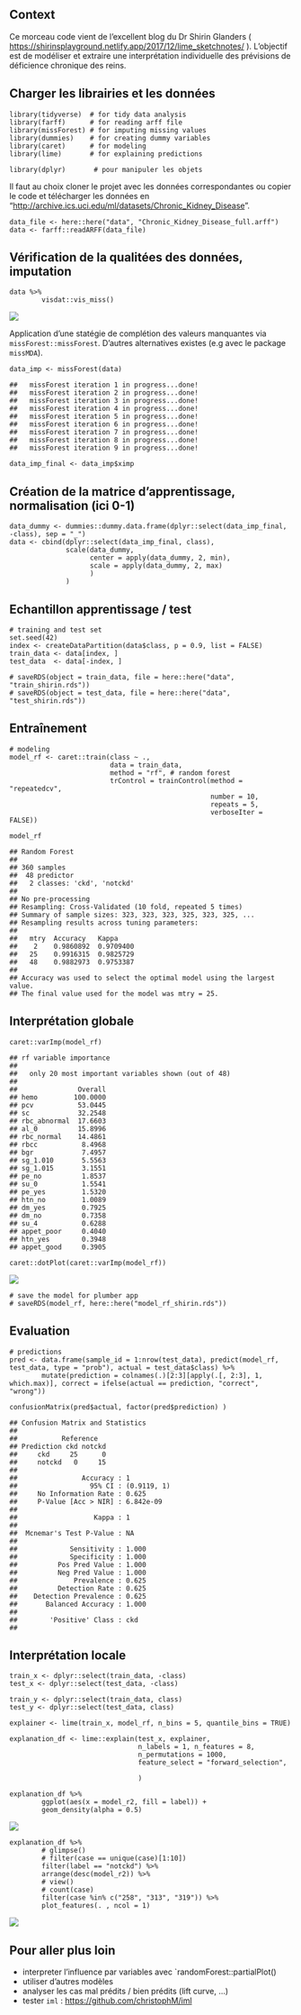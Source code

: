 Context
-------

Ce morceau code vient de l’excellent blog du Dr Shirin Glanders (
<a href="https://shirinsplayground.netlify.app/2017/12/lime_sketchnotes/" class="uri">https://shirinsplayground.netlify.app/2017/12/lime_sketchnotes/</a>
). L’objectif est de modéliser et extraire une interprétation
individuelle des prévisions de déficience chronique des reins.

Charger les librairies et les données
-------------------------------------

    library(tidyverse)  # for tidy data analysis
    library(farff)      # for reading arff file
    library(missForest) # for imputing missing values
    library(dummies)    # for creating dummy variables
    library(caret)      # for modeling
    library(lime)       # for explaining predictions

    library(dplyr)       # pour manipuler les objets

Il faut au choix cloner le projet avec les données correspondantes ou
copier le code et télécharger les données en
“<a href="http://archive.ics.uci.edu/ml/datasets/Chronic_Kidney_Disease" class="uri">http://archive.ics.uci.edu/ml/datasets/Chronic_Kidney_Disease</a>”.

    data_file <- here::here("data", "Chronic_Kidney_Disease_full.arff")
    data <- farff::readARFF(data_file)

Vérification de la qualitées des données, imputation
----------------------------------------------------

    data %>%
            visdat::vis_miss()

![](200715_kidneydisease_files/figure-markdown_strict/data%20miss%20viz-1.png)

Application d’une statégie de complétion des valeurs manquantes via
`missForest::missForest`. D’autres alternatives existes (e.g avec le
package `missMDA`).

    data_imp <- missForest(data)

    ##   missForest iteration 1 in progress...done!
    ##   missForest iteration 2 in progress...done!
    ##   missForest iteration 3 in progress...done!
    ##   missForest iteration 4 in progress...done!
    ##   missForest iteration 5 in progress...done!
    ##   missForest iteration 6 in progress...done!
    ##   missForest iteration 7 in progress...done!
    ##   missForest iteration 8 in progress...done!
    ##   missForest iteration 9 in progress...done!

    data_imp_final <- data_imp$ximp

Création de la matrice d’apprentissage, normalisation (ici 0-1)
---------------------------------------------------------------

    data_dummy <- dummies::dummy.data.frame(dplyr::select(data_imp_final, -class), sep = "_")
    data <- cbind(dplyr::select(data_imp_final, class),
                  scale(data_dummy,
                        center = apply(data_dummy, 2, min),
                        scale = apply(data_dummy, 2, max)
                        )
                  )

Echantillon apprentissage / test
--------------------------------

    # training and test set
    set.seed(42)
    index <- createDataPartition(data$class, p = 0.9, list = FALSE)
    train_data <- data[index, ]
    test_data  <- data[-index, ]

    # saveRDS(object = train_data, file = here::here("data", "train_shirin.rds"))
    # saveRDS(object = test_data, file = here::here("data", "test_shirin.rds"))

Entraînement
------------

    # modeling
    model_rf <- caret::train(class ~ .,
                             data = train_data,
                             method = "rf", # random forest
                             trControl = trainControl(method = "repeatedcv",
                                                      number = 10,
                                                      repeats = 5,
                                                      verboseIter = FALSE))

    model_rf

    ## Random Forest 
    ## 
    ## 360 samples
    ##  48 predictor
    ##   2 classes: 'ckd', 'notckd' 
    ## 
    ## No pre-processing
    ## Resampling: Cross-Validated (10 fold, repeated 5 times) 
    ## Summary of sample sizes: 323, 323, 323, 325, 323, 325, ... 
    ## Resampling results across tuning parameters:
    ## 
    ##   mtry  Accuracy   Kappa    
    ##    2    0.9860892  0.9709400
    ##   25    0.9916315  0.9825729
    ##   48    0.9882973  0.9753387
    ## 
    ## Accuracy was used to select the optimal model using the largest value.
    ## The final value used for the model was mtry = 25.

Interprétation globale
----------------------

    caret::varImp(model_rf)

    ## rf variable importance
    ## 
    ##   only 20 most important variables shown (out of 48)
    ## 
    ##               Overall
    ## hemo         100.0000
    ## pcv           53.0445
    ## sc            32.2548
    ## rbc_abnormal  17.6603
    ## al_0          15.8996
    ## rbc_normal    14.4861
    ## rbcc           8.4968
    ## bgr            7.4957
    ## sg_1.010       5.5563
    ## sg_1.015       3.1551
    ## pe_no          1.8537
    ## su_0           1.5541
    ## pe_yes         1.5320
    ## htn_no         1.0089
    ## dm_yes         0.7925
    ## dm_no          0.7358
    ## su_4           0.6288
    ## appet_poor     0.4040
    ## htn_yes        0.3948
    ## appet_good     0.3905

    caret::dotPlot(caret::varImp(model_rf))

![](200715_kidneydisease_files/figure-markdown_strict/global%20interpret-1.png)

    # save the model for plumber app
    # saveRDS(model_rf, here::here("model_rf_shirin.rds"))

Evaluation
----------

    # predictions
    pred <- data.frame(sample_id = 1:nrow(test_data), predict(model_rf, test_data, type = "prob"), actual = test_data$class) %>%
            mutate(prediction = colnames(.)[2:3][apply(.[, 2:3], 1, which.max)], correct = ifelse(actual == prediction, "correct", "wrong"))

    confusionMatrix(pred$actual, factor(pred$prediction) )

    ## Confusion Matrix and Statistics
    ## 
    ##           Reference
    ## Prediction ckd notckd
    ##     ckd     25      0
    ##     notckd   0     15
    ##                                      
    ##                Accuracy : 1          
    ##                  95% CI : (0.9119, 1)
    ##     No Information Rate : 0.625      
    ##     P-Value [Acc > NIR] : 6.842e-09  
    ##                                      
    ##                   Kappa : 1          
    ##                                      
    ##  Mcnemar's Test P-Value : NA         
    ##                                      
    ##             Sensitivity : 1.000      
    ##             Specificity : 1.000      
    ##          Pos Pred Value : 1.000      
    ##          Neg Pred Value : 1.000      
    ##              Prevalence : 0.625      
    ##          Detection Rate : 0.625      
    ##    Detection Prevalence : 0.625      
    ##       Balanced Accuracy : 1.000      
    ##                                      
    ##        'Positive' Class : ckd        
    ## 

Interprétation locale
---------------------

    train_x <- dplyr::select(train_data, -class)
    test_x <- dplyr::select(test_data, -class)

    train_y <- dplyr::select(train_data, class)
    test_y <- dplyr::select(test_data, class)

    explainer <- lime(train_x, model_rf, n_bins = 5, quantile_bins = TRUE)

    explanation_df <- lime::explain(test_x, explainer, 
                                    n_labels = 1, n_features = 8, 
                                    n_permutations = 1000, 
                                    feature_select = "forward_selection",
                                    
                                    )

    explanation_df %>%
            ggplot(aes(x = model_r2, fill = label)) +
            geom_density(alpha = 0.5)

![](200715_kidneydisease_files/figure-markdown_strict/model%20local%20interpretation-1.png)

    explanation_df %>%
            # glimpse()
            # filter(case == unique(case)[1:10])
            filter(label == "notckd") %>%
            arrange(desc(model_r2)) %>%
            # view()
            # count(case)
            filter(case %in% c("258", "313", "319")) %>%
            plot_features(. , ncol = 1)

![](200715_kidneydisease_files/figure-markdown_strict/model%20local%20interpretation-2.png)

Pour aller plus loin
--------------------

-   interpreter l’influence par variables avec
    \`randomForest::partialPlot()
-   utiliser d’autres modèles
-   analyser les cas mal prédits / bien prédits (lift curve, …)
-   tester `iml` :
    <a href="https://github.com/christophM/iml" class="uri">https://github.com/christophM/iml</a>
